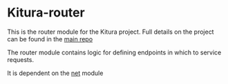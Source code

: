 # Kitura-router

This is the router module for the Kitura project. Full details on the project can be found in the [main repo](https://github.com/IBM-Swift/Kitura)

The router module contains logic for defining endpoints in which to service requests.

It is dependent on the [net](https://github.com/IBM-Swift/Kitura-net) module
